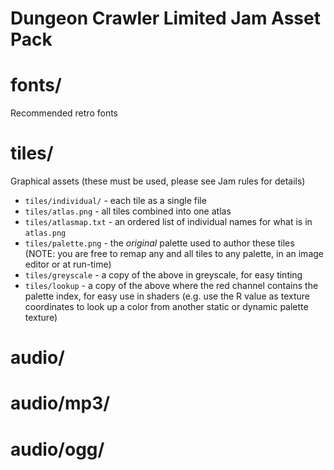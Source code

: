 Dungeon Crawler Limited Jam Asset Pack
======================================

# fonts/
Recommended retro fonts

# tiles/
Graphical assets (these must be used, please see Jam rules for details)
* `tiles/individual/` - each tile as a single file
* `tiles/atlas.png` - all tiles combined into one atlas
* `tiles/atlasmap.txt` - an ordered list of individual names for what is in `atlas.png`
* `tiles/palette.png` - the _original_ palette used to author these tiles (NOTE: you are free to remap any and all tiles to any palette, in an image editor or at run-time)
* `tiles/greyscale` - a copy of the above in greyscale, for easy tinting
* `tiles/lookup` - a copy of the above where the red channel contains the palette index, for easy use in shaders (e.g. use the R value as texture coordinates to look up a color from another static or dynamic palette texture)

# audio/
# audio/mp3/
# audio/ogg/
